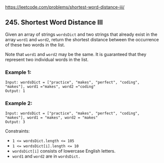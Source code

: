 https://leetcode.com/problems/shortest-word-distance-iii/
## 245. Shortest Word Distance III

Given an array of strings `wordsDict` and two strings that already exist in the array `word1` and `word2`, return the shortest distance between the occurrence of these two words in the list.

Note that `word1` and `word2` may be the same. It is guaranteed that they represent two individual words in the list.

### Example 1:
```
Input: wordsDict = ["practice", "makes", "perfect", "coding", "makes"], word1 ="makes", word2 ="coding"
Output: 1
```
### Example 2:
```
Input: wordsDict = ["practice", "makes", "perfect", "coding", "makes"], word1 = "makes", word2 = "makes"
Output: 3
 ```

Constraints:

- `1 <= wordsDict.length <= 105`
- `1 <= wordsDict[i].length <= 10`
- `wordsDict[i]` consists of lowercase English letters.
- `word1` and `word2` are in `wordsDict.`
